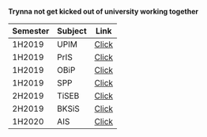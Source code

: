 **Trynna not get kicked out of university working together**

|Semester|Subject|Link|
|--------|-------|----|
|1H2019|UPIM|[Click](https://github.com/trueddd/UniversityExams/blob/master/upim/UPIM.md)|
|1H2019|PrIS|[Click](https://github.com/trueddd/UniversityExams/blob/master/pris/PrIS.md)|
|1H2019|OBiP|[Click](https://github.com/trueddd/UniversityExams/blob/master/obip/obip.md)|
|1H2019|SPP|[Click](https://github.com/trueddd/UniversityExams/blob/master/spp/spp.md)|
|2H2019|TiSEB|[Click](https://github.com/trueddd/UniversityExams/blob/master/tiseb/tiseb.md)|
|2H2019|BKSiS|[Click](https://github.com/trueddd/UniversityExams/blob/master/bksis/BKSiS.md)|
|1H2020|AIS|[Click](https://github.com/trueddd/UniversityExams/blob/master/ais/ais.md)|

